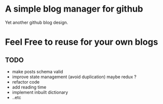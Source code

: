 # A simple blog manager for github
Yet another github blog design.

# Feel Free to reuse for your own blogs

## TODO
- make posts schema valid
- improve state management (avoid duplication) maybe redux ?
- refactor code
- add reading time
- implement inbuilt dictionary
- ..etc